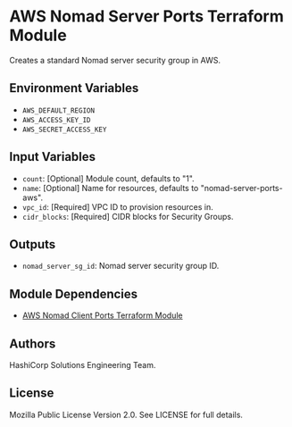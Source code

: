 # AWS Nomad Server Ports Terraform Module

Creates a standard Nomad server security group in AWS.

## Environment Variables

- `AWS_DEFAULT_REGION`
- `AWS_ACCESS_KEY_ID`
- `AWS_SECRET_ACCESS_KEY`

## Input Variables

- `count`: [Optional] Module count, defaults to "1".
- `name`: [Optional] Name for resources, defaults to "nomad-server-ports-aws".
- `vpc_id`: [Required] VPC ID to provision resources in.
- `cidr_blocks`: [Required] CIDR blocks for Security Groups.

## Outputs

- `nomad_server_sg_id`: Nomad server security group ID.

## Module Dependencies

- [AWS Nomad Client Ports Terraform Module](https://github.com/hashicorp-modules/nomad-client-ports-aws)

## Authors

HashiCorp Solutions Engineering Team.

## License

Mozilla Public License Version 2.0. See LICENSE for full details.
